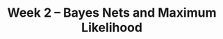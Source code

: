 ---
    title: Week 2 – Bayes Nets and Maximum Likelihood
    weekNumber: 2
    days:
      - date: 2023-7-10
        events:
          "**LEC 4**{: .label .label-lecture } [TBA]()":
            "[🎥]()"
      - date: 2023-7-11
        events:
          "**LEC 5**{: .label .label-lecture } [TBA]()":
            "[🎥]()" 
          "**QUIZ 1**{: .label .label-disc } **Quiz 1**":
      - date: 2023-7-12
        events:
          "**LEC 6**{: .label .label-lecture } [TBA]()":
            "[🎥]()"  

      - date: 2023-7-13
        events:
          "**LEC 7**{: .label .label-lecture } [TBA]()":
            "[🎥]()"
          "**DISC 3**{: .label .label-disc } Discussion 3":
          "**Refl 2**{: .label .label-reflect } [Reflection 2 due]()":

      - date: 2023-7-14
        events:
          "**HW 2**{: .label .label-hw } [HW 2 due]()":
              
---